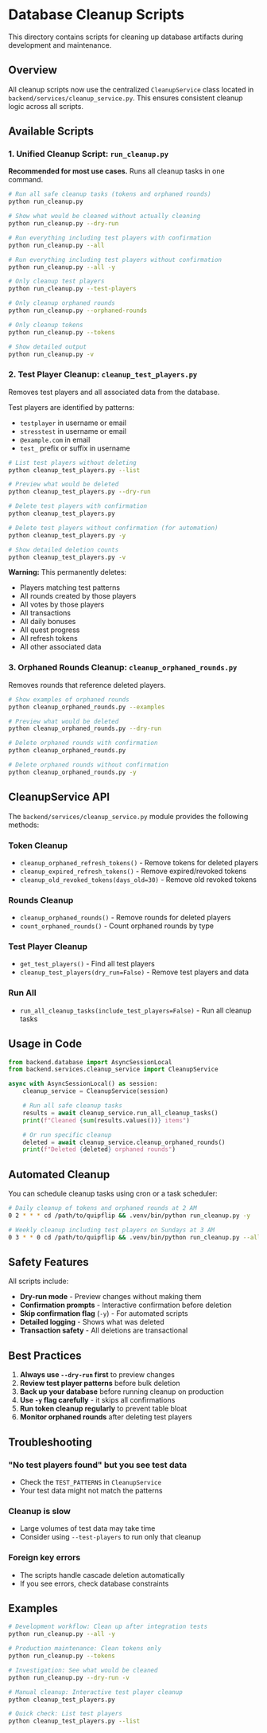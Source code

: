 # Database Cleanup Scripts

This directory contains scripts for cleaning up database artifacts during development and maintenance.

## Overview

All cleanup scripts now use the centralized `CleanupService` class located in `backend/services/cleanup_service.py`. This ensures consistent cleanup logic across all scripts.

## Available Scripts

### 1. Unified Cleanup Script: `run_cleanup.py`

**Recommended for most use cases.** Runs all cleanup tasks in one command.

```bash
# Run all safe cleanup tasks (tokens and orphaned rounds)
python run_cleanup.py

# Show what would be cleaned without actually cleaning
python run_cleanup.py --dry-run

# Run everything including test players with confirmation
python run_cleanup.py --all

# Run everything including test players without confirmation
python run_cleanup.py --all -y

# Only cleanup test players
python run_cleanup.py --test-players

# Only cleanup orphaned rounds
python run_cleanup.py --orphaned-rounds

# Only cleanup tokens
python run_cleanup.py --tokens

# Show detailed output
python run_cleanup.py -v
```

### 2. Test Player Cleanup: `cleanup_test_players.py`

Removes test players and all associated data from the database.

Test players are identified by patterns:
- `testplayer` in username or email
- `stresstest` in username or email
- `@example.com` in email
- `test_` prefix or suffix in username

```bash
# List test players without deleting
python cleanup_test_players.py --list

# Preview what would be deleted
python cleanup_test_players.py --dry-run

# Delete test players with confirmation
python cleanup_test_players.py

# Delete test players without confirmation (for automation)
python cleanup_test_players.py -y

# Show detailed deletion counts
python cleanup_test_players.py -v
```

**Warning:** This permanently deletes:
- Players matching test patterns
- All rounds created by those players
- All votes by those players
- All transactions
- All daily bonuses
- All quest progress
- All refresh tokens
- All other associated data

### 3. Orphaned Rounds Cleanup: `cleanup_orphaned_rounds.py`

Removes rounds that reference deleted players.

```bash
# Show examples of orphaned rounds
python cleanup_orphaned_rounds.py --examples

# Preview what would be deleted
python cleanup_orphaned_rounds.py --dry-run

# Delete orphaned rounds with confirmation
python cleanup_orphaned_rounds.py

# Delete orphaned rounds without confirmation
python cleanup_orphaned_rounds.py -y
```

## CleanupService API

The `backend/services/cleanup_service.py` module provides the following methods:

### Token Cleanup
- `cleanup_orphaned_refresh_tokens()` - Remove tokens for deleted players
- `cleanup_expired_refresh_tokens()` - Remove expired/revoked tokens
- `cleanup_old_revoked_tokens(days_old=30)` - Remove old revoked tokens

### Rounds Cleanup
- `cleanup_orphaned_rounds()` - Remove rounds for deleted players
- `count_orphaned_rounds()` - Count orphaned rounds by type

### Test Player Cleanup
- `get_test_players()` - Find all test players
- `cleanup_test_players(dry_run=False)` - Remove test players and data

### Run All
- `run_all_cleanup_tasks(include_test_players=False)` - Run all cleanup tasks

## Usage in Code

```python
from backend.database import AsyncSessionLocal
from backend.services.cleanup_service import CleanupService

async with AsyncSessionLocal() as session:
    cleanup_service = CleanupService(session)

    # Run all safe cleanup tasks
    results = await cleanup_service.run_all_cleanup_tasks()
    print(f"Cleaned {sum(results.values())} items")

    # Or run specific cleanup
    deleted = await cleanup_service.cleanup_orphaned_rounds()
    print(f"Deleted {deleted} orphaned rounds")
```

## Automated Cleanup

You can schedule cleanup tasks using cron or a task scheduler:

```bash
# Daily cleanup of tokens and orphaned rounds at 2 AM
0 2 * * * cd /path/to/quipflip && .venv/bin/python run_cleanup.py -y

# Weekly cleanup including test players on Sundays at 3 AM
0 3 * * 0 cd /path/to/quipflip && .venv/bin/python run_cleanup.py --all -y
```

## Safety Features

All scripts include:
- **Dry-run mode** - Preview changes without making them
- **Confirmation prompts** - Interactive confirmation before deletion
- **Skip confirmation flag** (`-y`) - For automated scripts
- **Detailed logging** - Shows what was deleted
- **Transaction safety** - All deletions are transactional

## Best Practices

1. **Always use `--dry-run` first** to preview changes
2. **Review test player patterns** before bulk deletion
3. **Back up your database** before running cleanup on production
4. **Use `-y` flag carefully** - it skips all confirmations
5. **Run token cleanup regularly** to prevent table bloat
6. **Monitor orphaned rounds** after deleting test players

## Troubleshooting

### "No test players found" but you see test data
- Check the `TEST_PATTERNS` in `CleanupService`
- Your test data might not match the patterns

### Cleanup is slow
- Large volumes of test data may take time
- Consider using `--test-players` to run only that cleanup

### Foreign key errors
- The scripts handle cascade deletion automatically
- If you see errors, check database constraints

## Examples

```bash
# Development workflow: Clean up after integration tests
python run_cleanup.py --all -y

# Production maintenance: Clean tokens only
python run_cleanup.py --tokens

# Investigation: See what would be cleaned
python run_cleanup.py --dry-run -v

# Manual cleanup: Interactive test player cleanup
python cleanup_test_players.py

# Quick check: List test players
python cleanup_test_players.py --list
```

